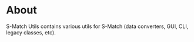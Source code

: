 # About

S-Match Utils contains various utils for S-Match (data converters, GUI, CLI, legacy classes, etc).